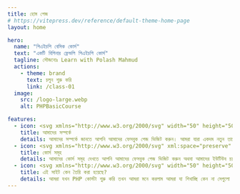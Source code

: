 ```yaml
---
title: হোম পেজ
# https://vitepress.dev/reference/default-theme-home-page
layout: home

hero:
  name: "পিএইচপি বেসিক কোর্স"
  text: "একটি বিগিনার ফ্রেন্ডলি পিএইচপি কোর্স"
  tagline: সৌজন‍্যেঃ Learn with Polash Mahmud
  actions:
    - theme: brand
      text: চলুন শুরু করি
      link: /class-01
  image:
    src: /logo-large.webp
    alt: PHPBasicCourse

features:
  - icon: <svg xmlns="http://www.w3.org/2000/svg" width="50" height="50" class="icon" viewBox="0 0 1024 1024"><path fill="#FCE3C3" d="M813.09 238.24H200.855s-35.86 11.324-35.86 79.27 35.86 81.157 35.86 81.157H813.09s-30.833-13.212-30.833-80.214 30.833-80.213 30.833-80.213z"/><path fill="#300604" d="M836.11 411.167H198.626l-2.092-.771c-1.798-.662-44.039-17.096-44.039-92.887 0-76.229 42.775-90.614 44.597-91.189l1.837-.58H836.11v25H203.434c-5.723 2.987-25.938 17.064-25.938 66.77 0 49.62 20.176 65.117 26.251 68.657H836.11v25z"/><path fill="#ED8F27" d="M256.75 275.988h231.233v18.873H256.75zm133.584 34.945h344.649v23.043H390.334zM262.52 349.398h150.736v23.043H262.52z"/><path fill="#FCE3C3" d="M907.017 433.246H294.782s-35.86 11.324-35.86 79.27 35.86 81.157 35.86 81.157h612.235s-30.833-13.212-30.833-80.214 30.833-80.213 30.833-80.213z"/><path fill="#300604" d="M930.037 606.173H292.553l-2.092-.771c-1.798-.662-44.039-17.096-44.039-92.887 0-76.229 42.775-90.614 44.597-91.189l1.837-.58h637.182v25H297.36c-5.723 2.987-25.938 17.064-25.938 66.77 0 49.62 20.176 65.117 26.251 68.657h632.364v25z"/><path fill="#ED8F27" d="M354.857 541.566h431.325v23.043H354.857z"/><path fill="#FCE3C3" d="M792.055 627.604H179.82s-35.86 11.324-35.86 79.27 35.86 81.157 35.86 81.157h612.235s-30.833-13.212-30.833-80.214 30.833-80.213 30.833-80.213z"/><path fill="#300604" d="M815.075 800.531H177.59l-2.092-.771c-1.799-.663-44.038-17.097-44.038-92.887 0-76.229 42.774-90.614 44.595-91.189l1.838-.58h637.183v25H182.397c-5.723 2.987-25.938 17.064-25.938 66.77 0 49.619 20.175 65.117 26.25 68.657h632.365v25z"/><path fill="#FCE3C3" d="m265.709 708.718-50.263 147.29 153.236-57.634z"/><path fill="#B12800" d="m314.22 744.184 54.462 54.19L697.02 470.635l-51.623-47.93z"/><path fill="#ED8F27" d="m268.266 699.017 54.461 54.19 328.339-327.739-51.623-47.93z"/><path fill="#228E9D" d="m645.397 329.934 58.74-57.215 41.085-3.024 52.717 53.485 3.061 42-66.183 67.658z"/><path fill="#300604" d="m362.732 805.746-97.023-97.028a8.645 8.645 0 0 1 0-12.226l422.24-422.237c11.268-11.271 26.55-17.075 42.624-16.073 13.979.871 26.973 7.542 36.878 17.445l29.748 29.746c21.576 21.574 21.578 56.555.002 78.131L374.957 805.746a8.644 8.644 0 0 1-12.225 0zm-77.039-103.141 83.152 83.158 415.308-415.308c14.343-14.341 14.34-37.686-.003-52.032l-31.123-31.12c-6.948-6.951-16.187-10.778-26.013-10.778s-19.065 3.827-26.016 10.778L285.693 702.605z"/><path fill="#300604" d="m697.02 470.642-96.201-96.201 40.744-40.745 96.201 96.201z"/><path fill="#300604" d="M697.02 483.681 587.766 374.432l53.798-53.793 109.249 109.249-53.793 53.793zm-83.151-109.249 83.152 83.152 27.695-27.695-83.152-83.152-27.695 27.695z"/><path fill="#300604" d="m745.703 381.239-13.049-13.049 18.11-18.107c3.265-3.268 3.265-8.585-.003-11.853l-8.768-8.771 13.049-13.049 8.771 8.771c10.459 10.465 10.459 27.485.003 37.951l-18.113 18.107zM638.998 419.4l13.05 13.048L327.27 757.224l-13.049-13.049z"/><path fill="#300604" d="M199.742 871.713 264 699.379l17.289 6.452-50.139 134.475 134.471-50.14 6.447 17.29z"/><path fill="#300604" d="m215.446 856.008 57.278-25.908-31.37-31.371z"/><path fill="#300604" d="m196.954 874.501 41.489-91.736 50.242 50.241-91.731 41.495zm47.311-59.812-10.328 22.829 22.829-10.327-12.501-12.502z"/></svg>
    title: আমাদের সম্পর্কে
    details: আমাদের সম্পর্কে জানতে আপনি আমাদের ফেসবুক পেজ ভিজিট করুন। আমরা যারা একদম নতুন তাদের সহজ ভাষায় পিএইচপি শিখানোর চেষ্টা করি। এছাড়াও আমাদের ইউটিউব চ্যানেলে পিএইচপি নিয়ে ভিডিও টিউটোরিয়াল পাবেন।
  - icon: <svg xmlns="http://www.w3.org/2000/svg" xml:space="preserve" width="50" height="50" viewBox="0 0 406.4 406.4"><path d="M366.4 98.4V308c0 5.6-4.8 10.4-10.4 10.4H50.4c-5.6 0-10.4-4.8-10.4-10.4V98.4C40 92.8 44.8 88 50.4 88H356c5.6.8 10.4 4.8 10.4 10.4zM283.2 196c0-3.2-1.6-5.6-4-7.2l-112-56c-2.4-.8-5.6-.8-8 0-2.4 1.6-4 4-4 7.2v112c0 2.4 1.6 5.6 4 7.2 1.6.8 2.4.8 4 .8.8 0 2.4 0 3.2-.8l112-56c3.2-.8 4.8-4 4.8-7.2z" style="fill:#ee5656"/><path d="m252.3 204.7-72 38.3-.3-54.9c0-8 8.8-13.6 16-10.4l56.3 27z" style="fill:#fff8ef"/><path d="M161.2 137.4v117.3l28.8-13.1V188c0-1.4.9-1.7 1-1.7 0 0 .1 0 .1.1l.2.1 55.1 27.1 33.5-16.8-118.7-59.4z" style="fill:#d9cdc1"/><path d="m256.8 196-86.4-43.2v86.4l8.8-4.8 65.6-32.8 12-5.6zm21.6 7.2-112 56c-.8.8-2.4.8-3.2.8-1.6 0-3.2 0-4-.8-2.4-1.6-4-4-4-7.2V140c0-3.2 1.6-5.6 4-7.2 2.4-1.6 5.6-1.6 8 0l112 56c2.4 1.6 4 4 4 7.2s-1.6 6.4-4.8 7.2z" style="fill:#42210b"/><path d="M356 59H50.4C28.3 59 11 76.3 11 98.4V308c0 22.1 17.3 39.4 39.4 39.4H356c22.1 0 39.4-17.3 39.4-39.4V98.4c0-22.1-17.3-39.4-39.4-39.4zm5.4 249c0 2.8-2.6 5.4-5.4 5.4H50.4c-2.8 0-5.4-2.6-5.4-5.4V98.4c0-2.8 2.6-5.4 5.4-5.4H356c2.8 0 5.4 2.6 5.4 5.4V308z" style="fill:#e94545"/><path d="M50.4 64.8C31.2 64.8 16 80 16 99.2v209.6c0 19.2 15.2 34.4 34.4 34.4H356c19.2 0 34.4-15.2 34.4-34.4V98.4c0-19.2-15.2-34.4-34.4-34.4H50.4v.8zM.8 98.4C.8 70.4 23.2 48 51.2 48H356c28 0 50.4 22.4 50.4 50.4V308c0 28-22.4 50.4-50.4 50.4H50.4C23.2 358.4 0 336 0 308V98.4h.8z" style="fill:#42210b"/></svg>
    title: কোর্স সমূহ
    details: আমাদের কোর্স সমূহ দেখতে আপনি আমাদের ফেসবুক পেজ ভিজিট করুন অথবা আমাদের ইউটিউব চ্যানেলে ভিজিট করুন।
  - icon: <svg xmlns="http://www.w3.org/2000/svg" width="50" height="50" aria-hidden="true" class="iconify iconify--twemoji" viewBox="0 0 36 36"><path fill="#8899A6" d="m34.247 6.324-2.742 2.743s-1.829.914-3.657-.915c-1.829-1.828-.915-3.657-.915-3.657l2.743-2.743C30.591.838 29.492 0 28.667 0a7.333 7.333 0 0 0-7.334 7.333c0 .569.072 1.121.194 1.653l-6.199 6.199 5.485 5.485 6.199-6.198a7.39 7.39 0 0 0 1.654.194 7.333 7.333 0 0 0 7.333-7.333c.001-.83-.838-1.923-1.752-1.009zm-19.027 9.04L3.031 27.552a3.832 3.832 0 0 0 0 5.417 3.832 3.832 0 0 0 5.417 0l12.187-12.188-5.415-5.417zM5.763 31.838a1.482 1.482 0 1 1 0-2.964 1.482 1.482 0 0 1 0 2.964z"/><path fill="#F4900C" d="M30.83 33.279c1.166 1.166 3.022 1.221 4.121.121 1.1-1.1 1.045-2.955-.121-4.121L11.565 6.014c-1.167-1.167-3.021-1.221-4.121-.121-1.1 1.1-1.045 2.955.121 4.121L30.83 33.279z"/><path fill="#66757F" d="M21.444.893s-6-3-11 2l-7 7s-1-1-2 0l-1 1s-1 1 0 2l4 4s1 1 2 0l1-1s1-1 0-2l-.078-.078c.77-.743 1.923-1.5 3.078-.922l4-4s-1-3 1-5 3-2 5-2 1-1 1-1z"/></svg>  
    title: এই সাইট কেন তৈরি করা হয়েছে?
    details: আমরা যখন PHP কোর্সটা শুরু করি তখন আমরা মনে করলাম আমরা যা শিখাচ্ছি কেন না সেগুলো কোথাও নোট করে রাখা যাক। সেই চিন্তা থেকেই আমাদের এই ডকুমেন্টেশনটি তৈরি করা। আমরা যেই কোড গুলো লেখব সেগুলো এই ডকুমেন্টেশনে নোট করে রাখা হবে। যাতে আমরা পরবর্তীতে যখন কোড গুলো দেখব তখন আমরা এই ডকুমেন্টেশন থেকে দেখে নিতে পারি।
---
```


<style>
:root {
  --vp-home-hero-name-color: transparent;
  --vp-home-hero-name-background: -webkit-linear-gradient(120deg, #bd34fe 30%, #41d1ff);

  --vp-home-hero-image-background-image: linear-gradient(-45deg, #bd34fe 50%, #47caff 50%);
  --vp-home-hero-image-filter: blur(44px);
}

@media (min-width: 640px) {
  :root {
    --vp-home-hero-image-filter: blur(56px);
  }
}

@media (min-width: 960px) {
  :root {
    --vp-home-hero-image-filter: blur(68px);
  }
}
</style>

